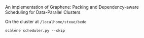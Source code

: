 An implementation of Graphene: Packing and Dependency-aware Scheduling for Data-Parallel Clusters

On the cluster at `/localhome/stxue/bede`
```
scalene scheduler.py --skip
```
